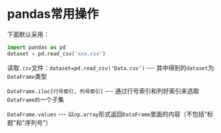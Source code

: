# pandas常用操作

下面默认采用：

```python
import pandas as pd
dataset = pd.read_csv('xxx.csv')
```



读取`.csv`文件：`dataset=pd.read_csv('Data.csv')` --- 其中得到的`dataset`为`DataFrame`类型

`DataFrame.iloc[行号索引, 列号索引]` --- 通过行号索引和列好索引来选取`DataFrame的`一个子集

`DataFrame.values` --- 以`np.array`形式返回`DataFrame`里面的内容（不包括"标题"和"序列号"）